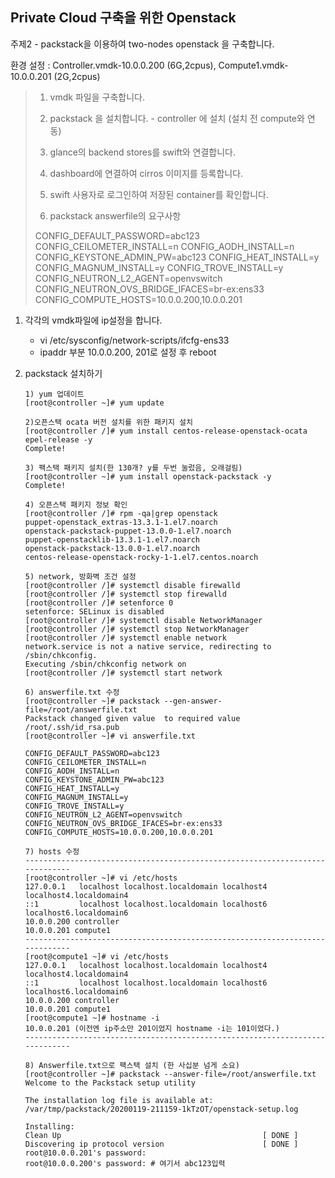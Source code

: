 ## Private Cloud 구축을 위한 Openstack

주제2 - packstack을 이용하여 two-nodes openstack 을 구축합니다.   

환경 설정 : Controller.vmdk-10.0.0.200 (6G,2cpus), Compute1.vmdk-10.0.0.201 (2G,2cpus)

>1. vmdk 파일을 구축합니다.
>
>2. packstack 을 설치합니다. - controller 에 설치 (설치 전 compute와 연동) 
>
>3. glance의 backend stores를 swift와 연결합니다.
>
>4. dashboard에 연결하여 cirros 이미지를 등록합니다.
>
>5. swift 사용자로 로그인하여 저장된 container를 확인합니다.
>
>6.  packstack answerfile의 요구사항
>
>   CONFIG_DEFAULT_PASSWORD=abc123 
>   CONFIG_CEILOMETER_INSTALL=n 
>   CONFIG_AODH_INSTALL=n 
>   CONFIG_KEYSTONE_ADMIN_PW=abc123 
>   CONFIG_HEAT_INSTALL=y 
>   CONFIG_MAGNUM_INSTALL=y 
>   CONFIG_TROVE_INSTALL=y 
>   CONFIG_NEUTRON_L2_AGENT=openvswitch 
>   CONFIG_NEUTRON_OVS_BRIDGE_IFACES=br-ex:ens33 
>   CONFIG_COMPUTE_HOSTS=10.0.0.200,10.0.0.201 
>
>   

1. 각각의 vmdk파일에 ip설정을 합니다.
   + vi /etc/sysconfig/network-scripts/ifcfg-ens33
   + ipaddr 부분 10.0.0.200, 201로 설정 후 reboot

2. packstack 설치하기

   ```
   1) yum 업데이트
   [root@controller ~]# yum update
   
   2)오픈스택 ocata 버전 설치를 위한 패키지 설치
   [root@controller /]# yum install centos-release-openstack-ocata epel-release -y
   Complete!
   
   3) 팩스택 패키지 설치(한 130개? y를 두번 눌렀음, 오래걸림)
   [root@controller ~]# yum install openstack-packstack -y
   Complete!
   
   4) 오픈스택 패키지 정보 확인
   [root@controller /]# rpm -qa|grep openstack
   puppet-openstack_extras-13.3.1-1.el7.noarch
   openstack-packstack-puppet-13.0.0-1.el7.noarch
   puppet-openstacklib-13.3.1-1.el7.noarch
   openstack-packstack-13.0.0-1.el7.noarch
   centos-release-openstack-rocky-1-1.el7.centos.noarch
   
   5) network, 방화벽 조건 설정
   [root@controller /]# systemctl disable firewalld
   [root@controller /]# systemctl stop firewalld
   [root@controller /]# setenforce 0
   setenforce: SELinux is disabled
   [root@controller /]# systemctl disable NetworkManager
   [root@controller /]# systemctl stop NetworkManager
   [root@controller /]# systemctl enable network
   network.service is not a native service, redirecting to /sbin/chkconfig.
   Executing /sbin/chkconfig network on
   [root@controller /]# systemctl start network
   
   6) answerfile.txt 수정
   [root@controller ~]# packstack --gen-answer-file=/root/answerfile.txt
   Packstack changed given value  to required value /root/.ssh/id_rsa.pub
   [root@controller ~]# vi answerfile.txt
   
   CONFIG_DEFAULT_PASSWORD=abc123 
   CONFIG_CEILOMETER_INSTALL=n 
   CONFIG_AODH_INSTALL=n 
   CONFIG_KEYSTONE_ADMIN_PW=abc123 
   CONFIG_HEAT_INSTALL=y 
   CONFIG_MAGNUM_INSTALL=y 
   CONFIG_TROVE_INSTALL=y 
   CONFIG_NEUTRON_L2_AGENT=openvswitch 
   CONFIG_NEUTRON_OVS_BRIDGE_IFACES=br-ex:ens33 
   CONFIG_COMPUTE_HOSTS=10.0.0.200,10.0.0.201 
   
   7) hosts 수정
   -----------------------------------------------------------------------------
   [root@controller ~]# vi /etc/hosts
   127.0.0.1   localhost localhost.localdomain localhost4 localhost4.localdomain4
   ::1         localhost localhost.localdomain localhost6 localhost6.localdomain6
   10.0.0.200 controller
   10.0.0.201 compute1
   -----------------------------------------------------------------------------
   [root@compute1 ~]# vi /etc/hosts
   127.0.0.1   localhost localhost.localdomain localhost4 localhost4.localdomain4
   ::1         localhost localhost.localdomain localhost6 localhost6.localdomain6
   10.0.0.200 controller
   10.0.0.201 compute1
   [root@compute1 ~]# hostname -i
   10.0.0.201 (이전엔 ip주소만 201이었지 hostname -i는 101이었다.)
   -----------------------------------------------------------------------------
   
   8) Answerfile.txt으로 팩스택 설치 (한 사십분 넘게 소요)
   [root@controller ~]# packstack --answer-file=/root/answerfile.txt
   Welcome to the Packstack setup utility
   
   The installation log file is available at: /var/tmp/packstack/20200119-211159-1kTzOT/openstack-setup.log
   
   Installing:
   Clean Up                                             [ DONE ]
   Discovering ip protocol version                      [ DONE ]
   root@10.0.0.201's password: 
   root@10.0.0.200's password: # 여기서 abc123입력
   
   
   
   ```

   